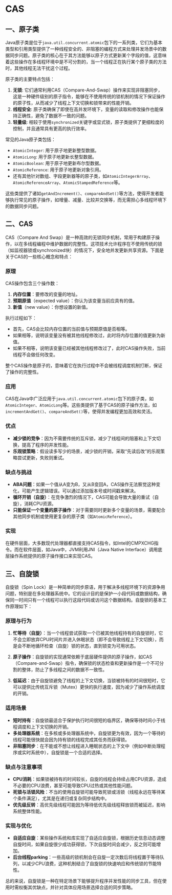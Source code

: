 # CAS

## 一、原子类

Java原子类是位于`java.util.concurrent.atomic`包下的一系列类，它们为基本类型和引用类型提供了一种线程安全的、非阻塞的编程方式来处理并发场景中的数据同步问题。原子类的核心在于其方法能够以原子方式更新某个字段的值，这意味着这些操作在多线程环境中是不可分割的，当一个线程正在执行某个原子类的方法时，其他线程无法干扰这个过程。

原子类的主要特点包括：
1. **无锁**: 它们通常利用CAS（Compare-And-Swap）操作来实现非阻塞同步，这是一种硬件级别的原子指令，能够在不使用传统的锁机制的情况下保证操作的原子性，从而减少了线程上下文切换和锁带来的性能开销。
2. **线程安全**: 原子类确保了即使在高并发环境下，变量的读取和修改操作也能保持正确性，避免了数据不一致的问题。
3. **轻量级**: 相较于使用`synchronized`关键字或显式锁，原子类提供了更细粒度的控制，并且通常具有更高的执行效率。

常见的Java原子类包括：
- `AtomicInteger`: 用于原子地更新整型数据。
- `AtomicLong`: 用于原子地更新长整型数据。
- `AtomicBoolean`: 用于原子地更新布尔型数据。
- `AtomicReference`: 用于原子地更新对象引用。
- 还有其他针对数组、字段更新器等的原子类，如`AtomicIntegerArray`、`AtomicReferenceArray`、`AtomicStampedReference`等。

这些类提供了诸如`getAndIncrement()`、`compareAndSet()`等方法，使得开发者能够执行常见的原子操作，如增量、减量、比较并交换等，而无需担心多线程环境下的数据同步问题。



## 二、CAS

CAS（Compare And Swap）是一种高效的无锁同步机制，常用于构建原子操作，以在多线程编程中维护数据的完整性。这项技术允许程序在不使用传统的锁（如监视器锁或synchronized块）的情况下，安全地并发更新共享资源。下面是关于CAS的一些核心概念和特点：

### 原理
CAS操作包含三个操作数：
1. **内存位置**：要修改的变量的地址。
2. **预期原值**（expected value）：你认为该变量当前应具有的值。
3. **新值**（new value）：你想设置的新值。

执行过程如下：
- 首先，CAS会比较内存位置的当前值与预期原值是否相等。
- 如果相等，说明该变量没有被其他线程修改过，此时将内存位置的值更新为新值。
- 如果不相等，说明该变量已经被其他线程修改过了，此时CAS操作失败，当前线程不会做任何改变。

整个CAS操作是原子的，意味着它在执行过程中不会被线程调度机制打断，保证了操作的完整性。

### 应用
CAS在Java中广泛应用于`java.util.concurrent.atomic`包下的原子类，如`AtomicInteger`、`AtomicLong`等。这些类提供了基于CAS的原子操作方法，如`incrementAndGet()`、`compareAndSet()`等，使得并发编程更加高效和灵活。

### 优点
- **减少锁的竞争**：因为不需要传统的互斥锁，减少了线程间的阻塞和上下文切换，提高了程序的并发性能。
- **乐观锁策略**：假设读多写少的场景，减少锁的开销，采取“先读后改”的乐观策略尝试更新，失败则重试。

### 缺点与挑战
- **ABA问题**：如果一个值从A变为B，又从B变回A，CAS操作无法察觉这种变化，可能产生逻辑错误。可以通过添加版本号或时间戳来解决。
- **循环开销（自旋）**：在竞争激烈的情况下，CAS可能会导致大量的重试（自旋），消耗CPU资源。
- **只能保证一个变量的原子操作**：对于需要同时更新多个变量的场景，需要配合其他同步机制或使用更复杂的原子类（如`AtomicReference`）。

### 实现
在硬件层面，大多数现代处理器都直接支持CAS指令，如Intel的CMPXCHG指令。而在软件层面，如Java中，JVM利用JNI（Java Native Interface）调用底层操作系统提供的原子操作接口来实现CAS。



## 三、自旋锁

自旋锁（Spin Lock）是一种简单的同步原语，用于解决多线程环境下的资源争用问题，特别是在多处理器系统中。它的设计目的是保护一小段代码或数据结构，确保同一时间只有一个线程可以执行这段代码或访问这个数据结构。自旋锁的基本工作原理如下：

### 原理与行为
1. **忙等待（自旋）**：当一个线程尝试获取一个已被其他线程持有的自旋锁时，它不会立即放弃CPU时间片并进入休眠状态（即不会导致线程上下文切换），而是会不断地循环检查（自旋）锁的状态，直到锁变为可用状态。

2. **原子操作**：自旋锁的实现通常依赖于底层硬件提供的原子操作，如CAS（Compare-and-Swap）指令，确保锁的状态检查和更新操作是一个不可分割的整体，防止了多线程之间的数据不一致性。

3. **低延迟**：由于自旋锁避免了线程的上下文切换，当锁被持有的时间很短时，它可以提供比传统互斥锁（Mutex）更快的执行速度，因为减少了操作系统调度的开销。

### 适用场景
- **短时持有**：自旋锁最适合于保护执行时间很短的临界区，确保等待时间小于线程调度和上下文切换的开销。
- **多处理器系统**：在多核或多处理器系统中，自旋锁更为有效，因为一个等待的线程可能很快就会因为持有锁的线程完成其任务而获得锁。
- **非阻塞同步**：在不能或不想让线程进入睡眠状态的上下文中（例如中断处理程序或实时系统中），自旋锁是一个合适的选择。

### 缺点与注意事项
- **CPU消耗**：如果锁被持有的时间较长，自旋的线程会持续占用CPU资源，造成不必要的CPU浪费，甚至可能导致CPU过热或其他性能问题。
- **死锁与活锁风险**：不当的使用自旋锁可能导致死锁或活锁（线程永远在等待某个条件满足），尤其是在递归或复杂同步结构中。
- **优先级反转**：高优先级线程可能因为等待低优先级线程释放锁而被延迟，影响系统整体性能。

### 实现与优化
- **自适应自旋**：某些操作系统和库实现了自适应自旋锁，根据历史信息动态调整自旋时间，如果自旋很少成功获得锁，下次自旋时间会减少，反之则可能增加。
- **后台线程parking**：一些高级的锁机制会在自旋一定次数后将线程置于等待队列，以减少CPU浪费，这种机制结合了自旋锁的快速响应和传统锁的节能特性。

总的来说，自旋锁是一种在特定场景下能够提升程序并发性能的同步工具，但在使用时需权衡其优缺点，并针对具体应用场景选择合适的同步策略。

